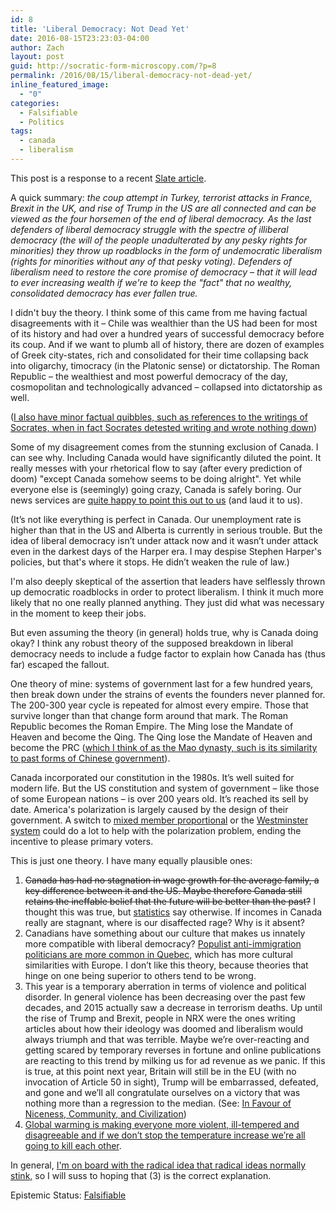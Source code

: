 ```yaml
---
id: 8
title: 'Liberal Democracy: Not Dead Yet'
date: 2016-08-15T23:23:03-04:00
author: Zach
layout: post
guid: http://socratic-form-microscopy.com/?p=8
permalink: /2016/08/15/liberal-democracy-not-dead-yet/
inline_featured_image:
  - "0"
categories:
  - Falsifiable
  - Politics
tags:
  - canada
  - liberalism
---
```

This post is a response to a recent <a href="http://www.slate.com/articles/news_and_politics/cover_story/2016/08/the_week_democracy_died_how_brexit_nice_turkey_and_trump_are_all_connected.html">Slate article</a>.

A quick summary: <em>the coup attempt in Turkey, terrorist attacks in France, Brexit in the UK, and rise of Trump in the US are all connected and can be viewed as the four horsemen of the end of liberal democracy. As the last defenders of liberal democracy struggle with the spectre of illiberal democracy (the will of the people unadulterated by any pesky rights for minorities) they throw up roadblocks in the form of undemocratic liberalism (rights for minorities without any of that pesky voting). Defenders of liberalism need to restore the core promise of democracy – that it will lead to ever increasing wealth if we're to keep the "fact" that no wealthy, consolidated democracy has ever fallen true.</em>

I didn't buy the theory. I think some of this came from me having factual disagreements with it – Chile was wealthier than the US had been for most of its history and had over a hundred years of successful democracy before its coup. And if we want to plumb all of history, there are dozen of examples of Greek city-states, rich and consolidated for their time collapsing back into oligarchy, timocracy (in the Platonic sense) or dictatorship. The Roman Republic – the wealthiest and most powerful democracy of the day, cosmopolitan and technologically advanced – collapsed into dictatorship as well.

(<a href="http://outofthejungle.blogspot.ca/2007/11/socrates-objections-to-writing.html">I also have minor factual quibbles, such as references to the writings of Socrates, when in fact Socrates detested writing and wrote nothing down</a>)

Some of my disagreement comes from the stunning exclusion of Canada. I can see why. Including Canada would have significantly diluted the point. It really messes with your rhetorical flow to say (after every prediction of doom) "except Canada somehow seems to be doing alright". Yet while everyone else is (seemingly) going crazy, Canada is safely boring. Our news services are <a href="http://www.cbc.ca/news/business/canada-economy-stability-1.3711653">quite happy to point this out to us</a> (and laud it to us).

(It’s not like everything is perfect in Canada. Our unemployment rate is higher than that in the US and Alberta is currently in serious trouble. But the idea of liberal democracy isn’t under attack now and it wasn’t under attack even in the darkest days of the Harper era. I may despise Stephen Harper's policies, but that's where it stops. He didn’t weaken the rule of law.)

I'm also deeply skeptical of the assertion that leaders have selflessly thrown up democratic roadblocks in order to protect liberalism. I think it much more likely that no one really planned anything. They just did what was necessary in the moment to keep their jobs.

But even assuming the theory (in general) holds true, why is Canada doing okay? I think any robust theory of the supposed breakdown in liberal democracy needs to include a fudge factor to explain how Canada has (thus far) escaped the fallout.

One theory of mine: systems of government last for a few hundred years, then break down under the strains of events the founders never planned for. The 200-300 year cycle is repeated for almost every empire. Those that survive longer than that change form around that mark. The Roman Republic becomes the Roman Empire. The Ming lose the Mandate of Heaven and become the Qing. The Qing lose the Mandate of Heaven and become the PRC (<a href="https://en.wikipedia.org/wiki/Economic_history_of_China_before_1912">which I think of as the Mao dynasty, such is its similarity to past forms of Chinese government</a>).

Canada incorporated our constitution in the 1980s. It’s well suited for modern life. But the US constitution and system of government – like those of some European nations – is over 200 years old. It’s reached its sell by date. America's polarization is largely caused by the design of their government. A switch to <a href="http://induecourse.ca/trump-and-electoral-reform-connecting-the-dots/">mixed member proportional</a> or the <a href="http://induecourse.ca/america-needs-a-parliament/">Westminster system</a> could do a lot to help with the polarization problem, ending the incentive to please primary voters.

This is just one theory. I have many equally plausible ones:
<ol id='zach-is-wrong-anchor'>
 	<li><del>Canada has had no stagnation in wage growth for the average family, a key difference between it and the US. Maybe therefore Canada still retains the ineffable belief that the future will be better than the past?</del> I thought this was true, but <a href="https://www12.statcan.gc.ca/census-recensement/2006/as-sa/97-563/p1-eng.cfm">statistics</a> say otherwise. If incomes in Canada really are stagnant, where is our disaffected rage? Why is it absent?</li>
 	<li>Canadians have something about our culture that makes us innately more compatible with liberal democracy? <a href="https://en.wikipedia.org/wiki/Pierre_Karl_P%C3%A9ladeau">Populist anti-immigration politicians are more common in Quebec</a>, which has more cultural similarities with Europe. I don’t like this theory, because theories that hinge on one being superior to others tend to be wrong.</li>
 	<li>This year is a temporary aberration in terms of violence and political disorder. In general violence has been decreasing over the past few decades, and 2015 actually saw a decrease in terrorism deaths. Up until the rise of Trump and Brexit, people in NRX were the ones writing articles about how their ideology was doomed and liberalism would always triumph and that was terrible. Maybe we’re over-reacting and getting scared by temporary reverses in fortune and online publications are reacting to this trend by milking us for ad revenue as we panic. If this is true, at this point next year, Britain will still be in the EU (with no invocation of Article 50 in sight), Trump will be embarrassed, defeated, and gone and we’ll all congratulate ourselves on a victory that was nothing more than a regression to the median. (See: <a href="http://slatestarcodex.com/2014/02/23/in-favor-of-niceness-community-and-civilization/">In Favour of Niceness, Community, and Civilization</a>)</li>
 	<li><a href="http://www.dw.com/en/higher-temperatures-lead-to-substantially-more-violence/a-18029934">Global warming is making everyone more violent, ill-tempered and disagreeable and if we don’t stop the temperature increase we’re all going to kill each other</a>.</li>
</ol>
In general, <a href="http://induecourse.ca/in-praise-of-status-quo-ism-or-10-theses-arising-from-the-brexit-fiasco/">I'm on board with the radical idea that radical ideas normally stink,</a> so I will suss to hoping that (3) is the correct explanation.
<p class="p1">Epistemic Status: <a href="/about-me/">Falsifiable</a></p>